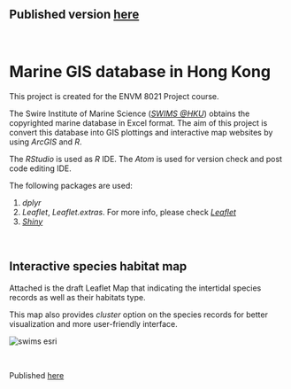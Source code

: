 ## Published version [here](https://zenodo.org/record/3473196)
<br>

# Marine GIS database in Hong Kong
This project is created for the ENVM 8021 Project course.

The Swire Institute of Marine Science ([*SWIMS @HKU*](https://www.swims.hku.hk/)) obtains the copyrighted marine database in Excel format. The aim of this project is convert this database into GIS plottings and interactive map websites by using *ArcGIS* and *R*.

The *RStudio* is used as *R* IDE. The *Atom* is used for version check and post code editing IDE.

The following packages are used:
  1. *dplyr*
  2. *Leaflet*, *Leaflet.extras*. For more info, please check [*Leaflet*](https://github.com/rstudio/leaflet)
  3. [*Shiny*](https://github.com/rstudio/shiny)

<br>

## Interactive species habitat map
Attached is the draft Leaflet Map that indicating the intertidal species records as well as their habitats type.

This map also provides *cluster* option on the species records for better visualization and more user-friendly interface.


![swims esri](https://user-images.githubusercontent.com/16004725/57995778-78476880-7af6-11e9-9ff0-dce2b2d93380.png)

<br>

Published [here](https://zenodo.org/record/3473196)
<br><br>



